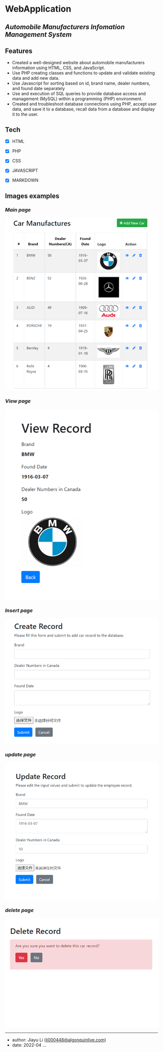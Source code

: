 # WebApplication
## _Automobile Manufacturers Infomation Management System_

## Features
-	Created a well-designed website about automobile manufacturers information using HTML, CSS, and JavaScript.
-	Use PHP creating classes and functions to update and validate existing data and add new data.
-   Use Javascript for sorting based on id, brand name, dealer numbers, and found date separately
-	Use and execution of SQL queries to provide database access and management (MySQL) within a programming (PHP) environment. 
-	Created and troubleshoot database connections using PHP, accept user data, and save it to a database, recall data from a database and display it to the user. 

## Tech
- [x] HTML
- [x] PHP
- [x] CSS
- [x] JAVASCRIPT
- [x] MARKDOWN


## Images examples
### _Main page_
![](images/WebProject.PNG)
### _View page_
![](images/view.PNG)
### _Insert page_
![](images/insert.PNG)
### _update page_
![](images/update.PNG)
### _delete page_
![](images/delete.PNG)


---
- author: Jiayu Li (<li000448@algonquinlive.com>)
- date: 2022-04
...